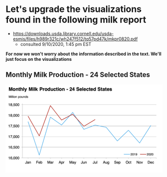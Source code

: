 # Let's upgrade the visualizations found in the following milk report
- https://downloads.usda.library.cornell.edu/usda-esmis/files/h989r321c/wh247f512/tq57pd47k/mkpr0820.pdf
    - consulted 9/10/2020, 1:45 pm EST

**For now we won't worry about the information described in the text. We'll just focus on the visualizations**

## Monthly Milk Production - 24 Selected States
![Monthly Milk Production 24 Selected States](pictures/monthly-milk-prod-24-states.png)
